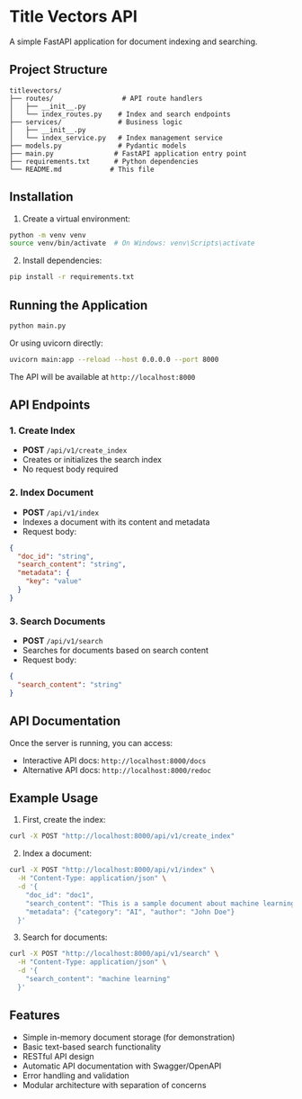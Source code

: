 # Title Vectors API

A simple FastAPI application for document indexing and searching.

## Project Structure

```
titlevectors/
├── routes/                 # API route handlers
│   ├── __init__.py
│   └── index_routes.py    # Index and search endpoints
├── services/              # Business logic
│   ├── __init__.py
│   └── index_service.py   # Index management service
├── models.py              # Pydantic models
├── main.py               # FastAPI application entry point
├── requirements.txt      # Python dependencies
└── README.md            # This file
```

## Installation

1. Create a virtual environment:
```bash
python -m venv venv
source venv/bin/activate  # On Windows: venv\Scripts\activate
```

2. Install dependencies:
```bash
pip install -r requirements.txt
```

## Running the Application

```bash
python main.py
```

Or using uvicorn directly:
```bash
uvicorn main:app --reload --host 0.0.0.0 --port 8000
```

The API will be available at `http://localhost:8000`

## API Endpoints

### 1. Create Index
- **POST** `/api/v1/create_index`
- Creates or initializes the search index
- No request body required

### 2. Index Document
- **POST** `/api/v1/index`
- Indexes a document with its content and metadata
- Request body:
```json
{
  "doc_id": "string",
  "search_content": "string",
  "metadata": {
    "key": "value"
  }
}
```

### 3. Search Documents
- **POST** `/api/v1/search`
- Searches for documents based on search content
- Request body:
```json
{
  "search_content": "string"
}
```

## API Documentation

Once the server is running, you can access:
- Interactive API docs: `http://localhost:8000/docs`
- Alternative API docs: `http://localhost:8000/redoc`

## Example Usage

1. First, create the index:
```bash
curl -X POST "http://localhost:8000/api/v1/create_index"
```

2. Index a document:
```bash
curl -X POST "http://localhost:8000/api/v1/index" \
  -H "Content-Type: application/json" \
  -d '{
    "doc_id": "doc1",
    "search_content": "This is a sample document about machine learning",
    "metadata": {"category": "AI", "author": "John Doe"}
  }'
```

3. Search for documents:
```bash
curl -X POST "http://localhost:8000/api/v1/search" \
  -H "Content-Type: application/json" \
  -d '{
    "search_content": "machine learning"
  }'
```

## Features

- Simple in-memory document storage (for demonstration)
- Basic text-based search functionality
- RESTful API design
- Automatic API documentation with Swagger/OpenAPI
- Error handling and validation
- Modular architecture with separation of concerns